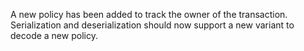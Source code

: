 A new policy has been added to track the owner of the transaction. Serialization and deserialization should now support a new variant to decode a new policy.